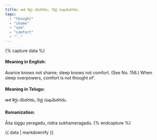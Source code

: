 ```yaml
---
title: ఆశ శిగ్గు యెరగదు, నిద్ర సుఖమెరగదు.
tags:
  - "thought"
  - "shame"
  - "see"
  - "comfort"
  - "'."
---
```


{% capture data %}
#### Meaning in English:
Avarice knows not shame; sleep knows not comfort.
(See No. 156.)
When sleep overpowers, comfort is not thought of'.

#### Meaning in Telugu:
ఆశ శిగ్గు యెరగదు, నిద్ర సుఖమెరగదు.

#### Romanization:
Āśa śiggu yeragadu, nidra sukhameragadu.
{% endcapture %}

{{ data | markdownify }}

